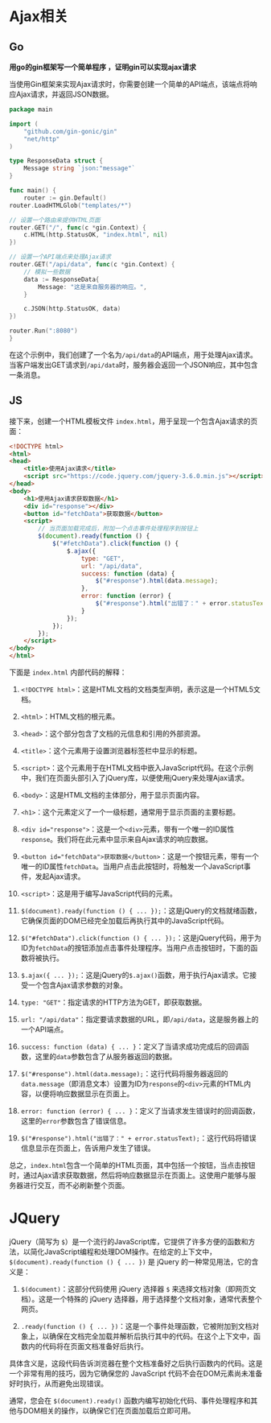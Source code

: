 # Ajax相关

## Go

**用go的gin框架写一个简单程序 ，证明gin可以实现ajax请求**

当使用Gin框架来实现Ajax请求时，你需要创建一个简单的API端点，该端点将响应Ajax请求，并返回JSON数据。



```go
package main

import (
	"github.com/gin-gonic/gin"
	"net/http"
)

type ResponseData struct {
	Message string `json:"message"`
}

func main() {
	router := gin.Default()
router.LoadHTMLGlob("templates/*")

// 设置一个路由来提供HTML页面
router.GET("/", func(c *gin.Context) {
	c.HTML(http.StatusOK, "index.html", nil)
})

// 设置一个API端点来处理Ajax请求
router.GET("/api/data", func(c *gin.Context) {
	// 模拟一些数据
	data := ResponseData{
		Message: "这是来自服务器的响应。",
	}

	c.JSON(http.StatusOK, data)
})

router.Run(":8080")
}
```
在这个示例中，我们创建了一个名为`/api/data`的API端点，用于处理Ajax请求。当客户端发出GET请求到`/api/data`时，服务器会返回一个JSON响应，其中包含一条消息。

## JS

接下来，创建一个HTML模板文件 `index.html`，用于呈现一个包含Ajax请求的页面：

```html
<!DOCTYPE html>
<html>
<head>
    <title>使用Ajax请求</title>
    <script src="https://code.jquery.com/jquery-3.6.0.min.js"></script>
</head>
<body>
    <h1>使用Ajax请求获取数据</h1>
    <div id="response"></div>
    <button id="fetchData">获取数据</button>
    <script>
        // 当页面加载完成后，附加一个点击事件处理程序到按钮上
        $(document).ready(function () {
            $("#fetchData").click(function () {
                $.ajax({
                    type: "GET",
                    url: "/api/data",
                    success: function (data) {
                        $("#response").html(data.message);
                    },
                    error: function (error) {
                        $("#response").html("出错了：" + error.statusText);
                    }
                });
            });
        });
    </script>
</body>
</html>
```



下面是 `index.html` 内部代码的解释：

1. `<!DOCTYPE html>`：这是HTML文档的文档类型声明，表示这是一个HTML5文档。

2. `<html>`：HTML文档的根元素。

3. `<head>`：这个部分包含了文档的元信息和引用的外部资源。

4. `<title>`：这个元素用于设置浏览器标签栏中显示的标题。

5. `<script>`：这个元素用于在HTML文档中嵌入JavaScript代码。在这个示例中，我们在页面头部引入了jQuery库，以便使用jQuery来处理Ajax请求。

6. `<body>`：这是HTML文档的主体部分，用于显示页面内容。

7. `<h1>`：这个元素定义了一个一级标题，通常用于显示页面的主要标题。

8. `<div id="response">`：这是一个`<div>`元素，带有一个唯一的ID属性`response`。我们将在此元素中显示来自Ajax请求的响应数据。

9. `<button id="fetchData">获取数据</button>`：这是一个按钮元素，带有一个唯一的ID属性`fetchData`。当用户点击此按钮时，将触发一个JavaScript事件，发起Ajax请求。

10. `<script>`：这是用于编写JavaScript代码的元素。

11. `$(document).ready(function () { ... });`：这是jQuery的文档就绪函数，它确保页面的DOM已经完全加载后再执行其中的JavaScript代码。

12. `$("#fetchData").click(function () { ... });`：这是jQuery代码，用于为ID为`fetchData`的按钮添加点击事件处理程序。当用户点击按钮时，下面的函数将被执行。

13. `$.ajax({ ... });`：这是jQuery的`$.ajax()`函数，用于执行Ajax请求。它接受一个包含Ajax请求参数的对象。

14. `type: "GET"`：指定请求的HTTP方法为GET，即获取数据。

15. `url: "/api/data"`：指定要请求数据的URL，即`/api/data`，这是服务器上的一个API端点。

16. `success: function (data) { ... }`：定义了当请求成功完成后的回调函数，这里的`data`参数包含了从服务器返回的数据。

17. `$("#response").html(data.message);`：这行代码将服务器返回的`data.message`（即消息文本）设置为ID为`response`的`<div>`元素的HTML内容，以便将响应数据显示在页面上。

18. `error: function (error) { ... }`：定义了当请求发生错误时的回调函数，这里的`error`参数包含了错误信息。

19. `$("#response").html("出错了：" + error.statusText);`：这行代码将错误信息显示在页面上，告诉用户发生了错误。

总之，`index.html`包含一个简单的HTML页面，其中包括一个按钮，当点击按钮时，通过Ajax请求获取数据，然后将响应数据显示在页面上。这使用户能够与服务器进行交互，而不必刷新整个页面。



# JQuery

jQuery（简写为 `$`）是一个流行的JavaScript库，它提供了许多方便的函数和方法，以简化JavaScript编程和处理DOM操作。在给定的上下文中，`$(document).ready(function () { ... })` 是 jQuery 的一种常见用法，它的含义是：

1. `$(document)`：这部分代码使用 jQuery 选择器 `$` 来选择文档对象（即网页文档）。这是一个特殊的 jQuery 选择器，用于选择整个文档对象，通常代表整个网页。

2. `.ready(function () { ... })`：这是一个事件处理函数，它被附加到文档对象上，以确保在文档完全加载并解析后执行其中的代码。在这个上下文中，函数内的代码将在页面文档准备好后执行。

具体含义是，这段代码告诉浏览器在整个文档准备好之后执行函数内的代码。这是一个非常有用的技巧，因为它确保您的 JavaScript 代码不会在DOM元素尚未准备好时执行，从而避免出现错误。

通常，您会在 `$(document).ready()` 函数内编写初始化代码、事件处理程序和其他与DOM相关的操作，以确保它们在页面加载后立即可用。
